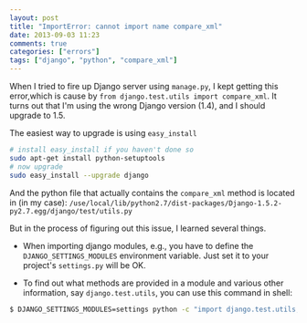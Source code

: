 ```yaml
---
layout: post
title: "ImportError: cannot import name compare_xml"
date: 2013-09-03 11:23
comments: true
categories: ["errors"]
tags: ["django", "python", "compare_xml"]
---
```


When I tried to fire up Django server using `manage.py`, I kept getting this
error,which is cause by `from django.test.utils import compare_xml`. It turns 
out that I'm using the wrong Django version (1.4), and I should
upgrade to 1.5.

<!-- more -->

The easiest way to upgrade is using `easy_install`

```bash
# install easy_install if you haven't done so
sudo apt-get install python-setuptools
# now upgrade
sudo easy_install --upgrade django
```

And the python file that actually contains the `compare_xml` method is located
in (in my case):
`/use/local/lib/python2.7/dist-packages/Django-1.5.2-py2.7.egg/django/test/utils.py`

But in the process of figuring out this issue, I learned several things.

- When importing django modules, e.g., you have to define the
  `DJANGO_SETTINGS_MODULES` environment variable. Just set it to your project's
  `settings.py` will be OK.

- To find out what methods are provided in a module and various other
  information, say `django.test.utils`,  you can use this command in shell:

```bash
$ DJANGO_SETTINGS_MODULES=settings python -c "import django.test.utils;help(django.test.utils);"
```
